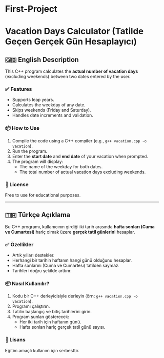 # First-Project
# Vacation Days Calculator (Tatilde Geçen Gerçek Gün Hesaplayıcı)

## 🇬🇧 English Description

This C++ program calculates the **actual number of vacation days** (excluding weekends) between two dates entered by the user.

### ✅ Features
- Supports leap years.
- Calculates the weekday of any date.
- Skips weekends (Friday and Saturday).
- Handles date increments and validation.

### 📦 How to Use
1. Compile the code using a C++ compiler (e.g., `g++ vacation.cpp -o vacation`).
2. Run the program.
3. Enter the **start date** and **end date** of your vacation when prompted.
4. The program will display:
   - The name of the weekday for both dates.
   - The total number of actual vacation days excluding weekends.


### 📄 License
Free to use for educational purposes.

---

## 🇹🇷 Türkçe Açıklama

Bu C++ programı, kullanıcının girdiği iki tarih arasında **hafta sonları (Cuma ve Cumartesi)** hariç olmak üzere **gerçek tatil günlerini** hesaplar.

### ✅ Özellikler
- Artık yılları destekler.
- Herhangi bir tarihin haftanın hangi günü olduğunu hesaplar.
- Hafta sonlarını (Cuma ve Cumartesi) tatilden saymaz.
- Tarihleri doğru şekilde arttırır.

### 📦 Nasıl Kullanılır?
1. Kodu bir C++ derleyicisiyle derleyin (örn: `g++ vacation.cpp -o vacation`).
2. Programı çalıştırın.
3. Tatilin başlangıç ve bitiş tarihlerini girin.
4. Program şunları gösterecek:
   - Her iki tarih için haftanın günü.
   - Hafta sonları hariç gerçek tatil günü sayısı.


### 📄 Lisans
Eğitim amaçlı kullanım için serbesttir.
